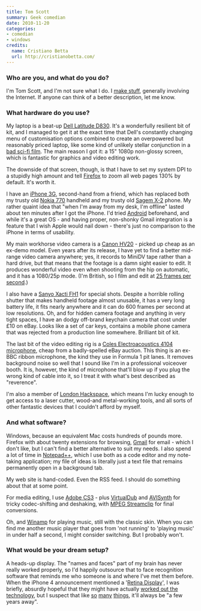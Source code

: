 ```yaml
---
title: Tom Scott
summary: Geek comedian
date: 2010-11-20
categories:
- comedian
- windows
credits:
  name: Cristiano Betta
  url: http://cristianobetta.com/
---
```


### Who are you, and what do you do?

I'm Tom Scott, and I'm not sure what I do. I [make stuff](http://www.tomscott.com/projects/ "Tom's projects."), generally involving the Internet. If anyone can think of a better description, let me know.

### What hardware do you use?

My laptop is a beat-up [Dell Latitude D830][latitude-d830]. It's a wonderfully resilient bit of kit, and I managed to get it at the exact time that Dell's constantly changing menu of customisation options combined to create an overpowered but reasonably priced laptop, like some kind of unlikely stellar conjunction in a [bad sci-fi film](http://www.imdb.com/title/tt0146316/ "The IMDB entry for Tomb Raider."). The main reason I got it: a 15" 1080p non-glossy screen, which is fantastic for graphics and video editing work.

The downside of that screen, though, is that I have to set my system DPI to a stupidly high amount and tell [Firefox][] to zoom all web pages 130% by default. It's worth it.

I have an [iPhone 3G][iphone-3g], second-hand from a friend, which has replaced both my trusty old [Nokia 770][n770] handheld and my trusty old [Sagem X-2][myx-2] phone. My rather quaint idea that "when I'm away from my desk, I'm offline" lasted about ten minutes after I got the iPhone. I'd tried [Android][] beforehand, and while it's a great OS - and having proper, non-shonky Gmail integration is a feature that I wish Apple would nail down - there's just no comparison to the iPhone in terms of usability.

My main workhorse video camera is a [Canon HV20][vixia-hv20] - picked up cheap as an ex-demo model. Even years after its release, I have yet to find a better mid-range video camera anywhere; yes, it records to MiniDV tape rather than a hard drive, but that means that the footage is a damn sight easier to edit. It produces wonderful video even when shooting from the hip on automatic, and it has a 1080/25p mode. (I'm British, so I film and edit at [25 frames per second](http://en.wikipedia.org/wiki/576i "The Wikipedia entry on 576i.").)

I also have a [Sanyo Xacti FH1][xacti-vpc-fh1] for special shots. Despite a horrible rolling shutter that makes handheld footage almost unusable, it has a very long battery life, it fits nearly anywhere and it can do 600 frames per second at low resolutions. Oh, and for hidden camera footage and anything in very tight spaces, I have an dodgy off-brand keychain camera that cost under £10 on eBay. Looks like a set of car keys, contains a mobile phone camera that was rejected from a production line somewhere. Brilliant bit of kit.

The last bit of the video editing rig is a [Coles Electroacoustics 4104 microphone][4104-commentators], cheap from a badly-spelled eBay auction. This thing is an ex-BBC ribbon microphone, the kind they use in Formula 1 pit lanes. It removes background noise so well that I sound like I'm in a professional voiceover booth. It is, however, the kind of microphone that'll blow up if you plug the wrong kind of cable into it, so I treat it with what's best described as "reverence".
  
I'm also a member of [London Hackspace](http://london.hackspace.org.uk/ "The site for the hacker space in London."), which means I'm lucky enough to get access to a laser cutter, wood-and metal-working tools, and all sorts of other fantastic devices that I couldn't afford by myself.

### And what software?

Windows, because an equivalent Mac costs hundreds of pounds more. Firefox with about twenty extensions for browsing, [Gmail][] for email - which I don't like, but I can't find a better alternative to suit my needs. I also spend a lot of time in [Notepad++][notepad-plusplus], which I use both as a code editor and my note-taking application; my file of ideas is literally just a text file that remains permanently open in a background tab.

My web site is hand-coded. Even the RSS feed. I should do something about that at some point.

For media editing, I use [Adobe CS3][creative-suite] - plus [VirtualDub][] and [AVISynth][] for tricky codec-shifting and deshaking, with [MPEG Streamclip][mpeg-streamclip] for final conversions.

Oh, and [Winamp][] for playing music, still with the classic skin. When you can find me another music player that goes from 'not running' to 'playing music' in under half a second, I might consider switching. But I probably won't.

### What would be your dream setup?

A heads-up display. The "names and faces" part of my brain has never really worked properly, so I'd happily outsource that to face recognition software that reminds me who someone is and where I've met them before. When the iPhone 4 announcement mentioned a '[Retina Display](http://www.apple.com/iphone/features/retina-display.html "Information on the iPhone 4's screen.")', I was briefly, absurdly hopeful that they might have actually [worked out the technology](http://en.wikipedia.org/wiki/Virtual_retinal_display "The Wikipedia article on Virtual retinal display."), but I suspect that like [so](http://en.wikipedia.org/wiki/Speech_recognition "The Wikipedia article on speech recognition.") [many](http://en.wikipedia.org/wiki/Duke_Nukem_Forever "The Wikipedia article on Duke Nukem Forever.") [things](http://en.wikipedia.org/wiki/Fusion_power "The Wikipedia article on Fusion power."), it'll always be "a few years away".

[4104-commentators]: http://www.coleselectroacoustics.com/index.php/microphones/4104-commentators-microphone "A microphone."
[android]: https://developers.google.com/android/?csw=1 "A mobile phone platform."
[avisynth]: http://avisynth.nl/index.php/Main_Page "A video editor and processor tool for Windows."
[creative-suite]: https://www.adobe.com/creativecloud.html "A collection of design tools."
[firefox]: https://www.mozilla.org/en-US/firefox/new/ "A cross-platform open-source web browser."
[gmail]: https://mail.google.com/mail/ "Web-based email."
[iphone-3g]: https://en.wikipedia.org/wiki/IPhone_3G "A smartphone."
[latitude-d830]: https://www.amazon.com/Dell-Latitude-16-Inch-processor-windows/dp/B001P9CZ9O "A 15 inch PC laptop."
[mpeg-streamclip]: http://www.squared5.com/ "A video converter and editor."
[myx-2]: https://en.wikipedia.org/wiki/Sagem_myX-2 "A simple mobile phone."
[n770]: https://en.wikipedia.org/wiki/Nokia_770_Internet_Tablet "An Internet tablet device."
[notepad-plusplus]: https://notepad-plus-plus.org/ "A free text/code editor for Windows."
[virtualdub]: http://www.virtualdub.org/ "A video capture and processing tool for Windows."
[vixia-hv20]: https://www.usa.canon.com/cusa/support/consumer/camcorders/high_definition_camcorders/vixia_hv20 "A high definition video camcorder."
[winamp]: http://www.winamp.com/ "A media player."
[xacti-vpc-fh1]: https://www.amazon.com/Sanyo-VPC-FH1-Memory-Camcorder-advance/dp/B001Q3M9PY "A high definition video recorder and 8 megapixel camera."
